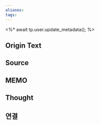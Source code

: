 ```yaml
---
aliases: 
tags:
---
```

<%* await tp.user.update_metadata(); %>

## Origin Text


## Source


## MEMO


## Thought


## 연결
